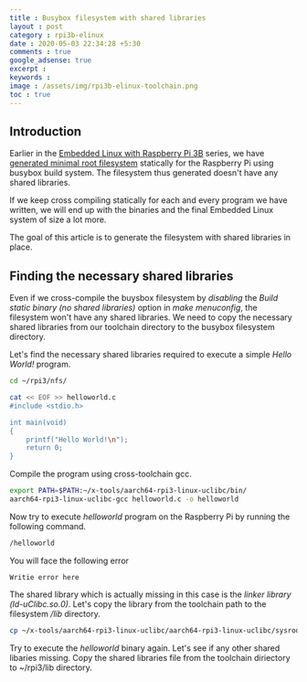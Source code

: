 ```yaml
---
title : Busybox filesystem with shared libraries
layout : post
category : rpi3b-elinux
date : 2020-05-03 22:34:28 +5:30
comments : true
google_adsense: true
excerpt : 
keywords : 
image : /assets/img/rpi3b-elinux-toolchain.png
toc : true
---
```

## Introduction
Earlier in the [Embedded Linux with Raspberry Pi 3B]() series, we have [generated minimal root filesystem]() statically for the Raspberry Pi using busybox build system. The filesystem thus generated doesn't have any shared libraries.

If we keep cross compiling statically for each and every program we have written, we will end up with the binaries and the final Embedded Linux system of size a lot more.

The goal of this article is to generate the filesystem with shared libraries in place.

## Finding the necessary shared libraries
Even if we cross-compile the buysbox filesystem by *disabling* the *Build static binary (no shared libraries)* option in *make menuconfig*, the filesystem won't have any shared libraries. We need to copy the necessary shared libraries from our toolchain directory to the busybox filesystem directory.

Let's find the necessary shared libraries required to execute a simple *Hello World!* program.

```bash
cd ~/rpi3/nfs/

cat << EOF >> helloworld.c
#include <stdio.h>

int main(void)
{
	printf("Hello World!\n");
	return 0;
}
```
Compile the program using cross-toolchain gcc.
```bash
export PATH=$PATH:~/x-tools/aarch64-rpi3-linux-uclibc/bin/
aarch64-rpi3-linux-uclibc-gcc helloworld.c -o helloworld
```
Now try to execute *helloworld* program on the Raspberry Pi by running the following command.
```bash
/helloworld
```
You will face the following error
```
Writie error here
```
The shared library which is actually missing in this case is the *linker library (ld-uClibc.so.0)*. Let's copy the library from the toolchain path to the filesystem */lib* directory.
```bash
cp ~/x-tools/aarch64-rpi3-linux-uclibc/aarch64-rpi3-linux-uclibc/sysroot/lib/ld-uClibc* ~/rpi3/nfs/lib
```
Try to execute the *helloworld* binary again. Let's see if any other shared libaries missing. Copy the shared libraries file from the toolchain diriectory to ~/rpi3/lib directory.
